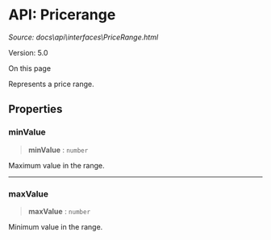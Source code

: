# API: Pricerange

*Source: docs\api\interfaces\PriceRange.html*

Version: 5.0

On this page

Represents a price range.

## Properties[​](PriceRange.html#properties "Direct link to Properties")

### minValue[​](PriceRange.html#minvalue "Direct link to minValue")

> **minValue** : `number`

Maximum value in the range.

* * *

### maxValue[​](PriceRange.html#maxvalue "Direct link to maxValue")

> **maxValue** : `number`

Minimum value in the range.
